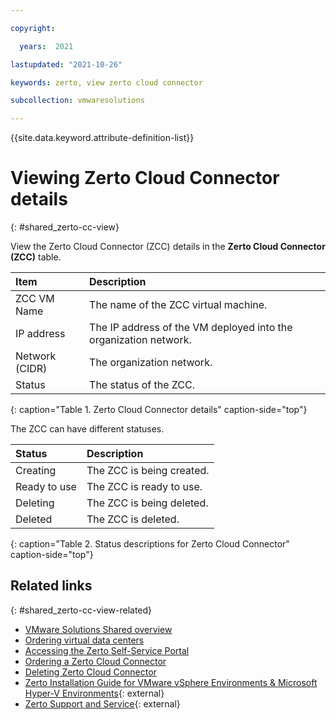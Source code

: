 ```yaml
---

copyright:

  years:  2021

lastupdated: "2021-10-26"

keywords: zerto, view zerto cloud connector

subcollection: vmwaresolutions

---
```


{{site.data.keyword.attribute-definition-list}}

# Viewing Zerto Cloud Connector details
{: #shared_zerto-cc-view}

View the Zerto Cloud Connector (ZCC) details in the **Zerto Cloud Connector (ZCC)** table.

| Item | Description |
|:---- |:----------- |
| ZCC VM Name | The name of the ZCC virtual machine. |
| IP address | The IP address of the VM deployed into the organization network. |
| Network (CIDR) | The organization network. |
| Status | The status of the ZCC. |
{: caption="Table 1. Zerto Cloud Connector details" caption-side="top"}

The ZCC can have different statuses.

| Status | Description |
|:------ |:----------- |
| Creating | The ZCC is being created. |
| Ready to use | The ZCC is ready to use. |
| Deleting | The ZCC is being deleted. |
| Deleted | The ZCC is deleted. |
{: caption="Table 2. Status descriptions for Zerto Cloud Connector" caption-side="top"}

## Related links
{: #shared_zerto-cc-view-related}

* [VMware Solutions Shared overview](/docs/vmwaresolutions?topic=vmwaresolutions-shared_overview)
* [Ordering virtual data centers](/docs/vmwaresolutions?topic=vmwaresolutions-shared_ordering)
* [Accessing the Zerto Self-Service Portal](/docs/vmwaresolutions?topic=vmwaresolutions-shared_zerto-portal)
* [Ordering a Zerto Cloud Connector](/docs/vmwaresolutions?topic=vmwaresolutions-shared_zerto-cc-order)
* [Deleting Zerto Cloud Connector](/docs/vmwaresolutions?topic=vmwaresolutions-shared_zerto-cc-delete)
* [Zerto Installation Guide for VMware vSphere Environments & Microsoft Hyper-V Environments](https://s3.amazonaws.com/zertodownload_docs/Latest/Zerto%20Virtual%20Replication%20Installation%20Guide%20for%20vSphere%20and%20Hyper-V.pdf){: external}
* [Zerto Support and Service](https://www.zerto.com/company/support-and-service/){: external}

